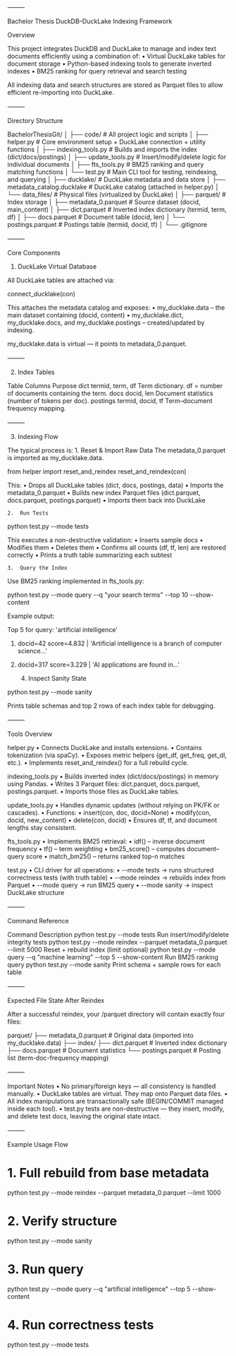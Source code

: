 ⸻

Bachelor Thesis DuckDB–DuckLake Indexing Framework

Overview

This project integrates DuckDB and DuckLake to manage and index text documents efficiently using a combination of:
	•	Virtual DuckLake tables for document storage
	•	Python-based indexing tools to generate inverted indexes
	•	BM25 ranking for query retrieval and search testing

All indexing data and search structures are stored as Parquet files to allow efficient re-importing into DuckLake.

⸻

Directory Structure

BachelorThesisGit/
│
├── code/                          # All project logic and scripts
│   ├── helper.py                  # Core environment setup + DuckLake connection + utility functions
│   ├── indexing_tools.py          # Builds and imports the index (dict/docs/postings)
│   ├── update_tools.py            # Insert/modify/delete logic for individual documents
│   ├── fts_tools.py               # BM25 ranking and query matching functions
│   └── test.py                    # Main CLI tool for testing, reindexing, and querying
│
├── ducklake/                      # DuckLake metadata and data store
│   ├── metadata_catalog.ducklake  # DuckLake catalog (attached in helper.py)
│   └── data_files/                # Physical files (virtualized by DuckLake)
│
├── parquet/                       # Index storage
│   ├── metadata_0.parquet         # Source dataset (docid, main_content)
│   ├── dict.parquet               # Inverted index dictionary (termid, term, df)
│   ├── docs.parquet               # Document table (docid, len)
│   └── postings.parquet           # Postings table (termid, docid, tf)
│
└── .gitignore


⸻

Core Components

1. DuckLake Virtual Database

All DuckLake tables are attached via:

connect_ducklake(con)

This attaches the metadata catalog and exposes:
	•	my_ducklake.data – the main dataset containing (docid, content)
	•	my_ducklake.dict, my_ducklake.docs, and my_ducklake.postings – created/updated by indexing.

my_ducklake.data is virtual — it points to metadata_0.parquet.

⸻

2. Index Tables

Table	Columns	Purpose
dict	termid, term, df	Term dictionary. df = number of documents containing the term.
docs	docid, len	Document statistics (number of tokens per doc).
postings	termid, docid, tf	Term–document frequency mapping.


⸻

3. Indexing Flow

The typical process is:
	1.	Reset & Import Raw Data
The metadata_0.parquet is imported as my_ducklake.data.

from helper import reset_and_reindex
reset_and_reindex(con)

This:
	•	Drops all DuckLake tables (dict, docs, postings, data)
	•	Imports the metadata_0.parquet
	•	Builds new index Parquet files (dict.parquet, docs.parquet, postings.parquet)
	•	Imports them back into DuckLake

	2.	Run Tests

python test.py --mode tests

This executes a non-destructive validation:
	•	Inserts sample docs
	•	Modifies them
	•	Deletes them
	•	Confirms all counts (df, tf, len) are restored correctly
	•	Prints a truth table summarizing each subtest

	3.	Query the Index
Use BM25 ranking implemented in fts_tools.py:

python test.py --mode query --q "your search terms" --top 10 --show-content

Example output:

Top 5 for query: 'artificial intelligence'
 1. docid=42  score=4.832  |  'Artificial intelligence is a branch of computer science...'
 2. docid=317 score=3.229  |  'AI applications are found in...'


	4.	Inspect Sanity State

python test.py --mode sanity

Prints table schemas and top 2 rows of each index table for debugging.

⸻

Tools Overview

helper.py
	•	Connects DuckLake and installs extensions.
	•	Contains tokenization (via spaCy).
	•	Exposes metric helpers (get_df, get_freq, get_dl, etc.).
	•	Implements reset_and_reindex() for a full rebuild cycle.

indexing_tools.py
	•	Builds inverted index (dict/docs/postings) in memory using Pandas.
	•	Writes 3 Parquet files: dict.parquet, docs.parquet, postings.parquet.
	•	Imports those files as DuckLake tables.

update_tools.py
	•	Handles dynamic updates (without relying on PK/FK or cascades).
	•	Functions:
	•	insert(con, doc, docid=None)
	•	modify(con, docid, new_content)
	•	delete(con, docid)
	•	Ensures df, tf, and document lengths stay consistent.

fts_tools.py
	•	Implements BM25 retrieval:
	•	idf() – inverse document frequency
	•	tf() – term weighting
	•	bm25_score() – computes document–query score
	•	match_bm25() – returns ranked top-n matches

test.py
	•	CLI driver for all operations:
	•	--mode tests → runs structured correctness tests (with truth table)
	•	--mode reindex → rebuilds index from Parquet
	•	--mode query → run BM25 query
	•	--mode sanity → inspect DuckLake structure

⸻

Command Reference

Command	Description
python test.py --mode tests	Run insert/modify/delete integrity tests
python test.py --mode reindex --parquet metadata_0.parquet --limit 5000	Reset + rebuild index (limit optional)
python test.py --mode query --q "machine learning" --top 5 --show-content	Run BM25 ranking query
python test.py --mode sanity	Print schema + sample rows for each table


⸻

Expected File State After Reindex

After a successful reindex, your /parquet directory will contain exactly four files:

parquet/
├── metadata_0.parquet   # Original data (imported into my_ducklake.data)
├── index/
    ├── dict.parquet         # Inverted index dictionary
    ├── docs.parquet         # Document statistics
    └── postings.parquet     # Posting list (term-doc-frequency mapping)


⸻

Important Notes
	•	No primary/foreign keys — all consistency is handled manually.
	•	DuckLake tables are virtual. They map onto Parquet data files.
	•	All index manipulations are transactionally safe (BEGIN/COMMIT managed inside each tool).
	•	test.py tests are non-destructive — they insert, modify, and delete test docs, leaving the original state intact.

⸻

Example Usage Flow

# 1. Full rebuild from base metadata
python test.py --mode reindex --parquet metadata_0.parquet --limit 1000

# 2. Verify structure
python test.py --mode sanity

# 3. Run query
python test.py --mode query --q "artificial intelligence" --top 5 --show-content

# 4. Run correctness tests
python test.py --mode tests
